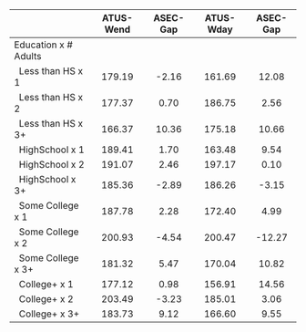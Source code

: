 
|                      |    ATUS-Wend |     ASEC-Gap |    ATUS-Wday |     ASEC-Gap |
| -------------------- | :----------: | :----------: | :----------: | :----------: |
| Education x # Adults |              |              |              |              |
| &nbsp;&nbsp;Less than HS x 1 |       179.19 |        -2.16 |       161.69 |        12.08 |
| &nbsp;&nbsp;Less than HS x 2 |       177.37 |         0.70 |       186.75 |         2.56 |
| &nbsp;&nbsp;Less than HS x 3+ |       166.37 |        10.36 |       175.18 |        10.66 |
| &nbsp;&nbsp;HighSchool x 1 |       189.41 |         1.70 |       163.48 |         9.54 |
| &nbsp;&nbsp;HighSchool x 2 |       191.07 |         2.46 |       197.17 |         0.10 |
| &nbsp;&nbsp;HighSchool x 3+ |       185.36 |        -2.89 |       186.26 |        -3.15 |
| &nbsp;&nbsp;Some College x 1 |       187.78 |         2.28 |       172.40 |         4.99 |
| &nbsp;&nbsp;Some College x 2 |       200.93 |        -4.54 |       200.47 |       -12.27 |
| &nbsp;&nbsp;Some College x 3+ |       181.32 |         5.47 |       170.04 |        10.82 |
| &nbsp;&nbsp;College+ x 1 |       177.12 |         0.98 |       156.91 |        14.56 |
| &nbsp;&nbsp;College+ x 2 |       203.49 |        -3.23 |       185.01 |         3.06 |
| &nbsp;&nbsp;College+ x 3+ |       183.73 |         9.12 |       166.60 |         9.55 |

